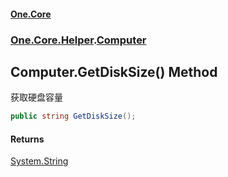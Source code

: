 #### [One.Core](index.md 'index')
### [One.Core.Helper](One_Core_Helper.md 'One.Core.Helper').[Computer](One_Core_Helper_Computer.md 'One.Core.Helper.Computer')
## Computer.GetDiskSize() Method
获取硬盘容量 
```csharp
public string GetDiskSize();
```
#### Returns
[System.String](https://docs.microsoft.com/en-us/dotnet/api/System.String 'System.String')  
